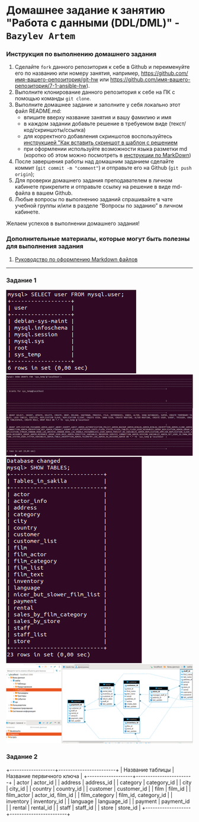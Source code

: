 # Домашнее задание к занятию "Работа с данными (DDL/DML)" - `Bazylev Artem`


### Инструкция по выполнению домашнего задания

   1. Сделайте `fork` данного репозитория к себе в Github и переименуйте его по названию или номеру занятия, например, https://github.com/имя-вашего-репозитория/git-hw или  https://github.com/имя-вашего-репозитория/7-1-ansible-hw).
   2. Выполните клонирование данного репозитория к себе на ПК с помощью команды `git clone`.
   3. Выполните домашнее задание и заполните у себя локально этот файл README.md:
      - впишите вверху название занятия и вашу фамилию и имя
      - в каждом задании добавьте решение в требуемом виде (текст/код/скриншоты/ссылка)
      - для корректного добавления скриншотов воспользуйтесь [инструкцией "Как вставить скриншот в шаблон с решением](https://github.com/netology-code/sys-pattern-homework/blob/main/screen-instruction.md)
      - при оформлении используйте возможности языка разметки md (коротко об этом можно посмотреть в [инструкции  по MarkDown](https://github.com/netology-code/sys-pattern-homework/blob/main/md-instruction.md))
   4. После завершения работы над домашним заданием сделайте коммит (`git commit -m "comment"`) и отправьте его на Github (`git push origin`);
   5. Для проверки домашнего задания преподавателем в личном кабинете прикрепите и отправьте ссылку на решение в виде md-файла в вашем Github.
   6. Любые вопросы по выполнению заданий спрашивайте в чате учебной группы и/или в разделе “Вопросы по заданию” в личном кабинете.
   
Желаем успехов в выполнении домашнего задания!
   
### Дополнительные материалы, которые могут быть полезны для выполнения задания

1. [Руководство по оформлению Markdown файлов](https://gist.github.com/Jekins/2bf2d0638163f1294637#Code)

---

### Задание 1
![Скриншот-1](https://github.com/VVEREW01F/homework-DDL/blob/main/img/scr1.PNG)
![Скриншот-1](https://github.com/VVEREW01F/homework-DDL/blob/main/img/scr2.PNG)
![Скриншот-1](https://github.com/VVEREW01F/homework-DDL/blob/main/img/scr3.PNG)
![Скриншот-1](https://github.com/VVEREW01F/homework-DDL/blob/main/img/scr4.PNG)
### Задание 2
+-------------------+------------------------+
| Название таблицы | Название первичного ключа |
+-------------------+------------------------+
| actor             | actor_id               |
| address           | address_id             |
| category          | category_id            |
| city              | city_id                |
| country           | country_id             |
| customer          | customer_id            |
| film              | film_id                |
| film_actor        | actor_id, film_id      |
| film_category     | film_id, category_id   |
| inventory         | inventory_id           |
| language          | language_id            |
| payment           | payment_id             |
| rental            | rental_id              |
| staff             | staff_id               |
| store             | store_id               |
+-------------------+------------------------+






